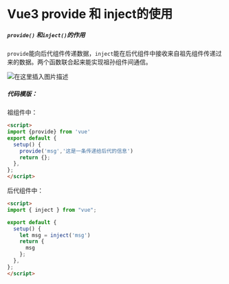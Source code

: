 ﻿# Vue3 provide 和 inject的使用

##### `provide()` 和`inject()`的作用
`provide`能向后代组件传递数据，`inject`能在后代组件中接收来自祖先组件传递过来的数据。两个函数联合起来能实现祖孙组件间通信。

![在这里插入图片描述](https://img-blog.csdnimg.cn/7f993d8595724b8caab98faaebb72c03.png)

##### 代码模版：
祖组件中：
```html
<script>
import {provide} from 'vue'
export default {
  setup() {
    provide('msg','这是一条传递给后代的信息')
    return {};
  },
};
</script>
```

后代组件中：

```html
<script>
import { inject } from "vue";

export default {
  setup() {
    let msg = inject('msg')
    return {
      msg
    };
  },
};
</script>
```

